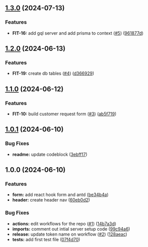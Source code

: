 ## [1.3.0](https://github.com/hatch9191/fit-check/compare/v1.2.0...v1.3.0) (2024-07-13)


### Features

* **FIT-16:** add gql server and add prisma to context ([#5](https://github.com/hatch9191/fit-check/issues/5)) ([961877d](https://github.com/hatch9191/fit-check/commit/961877d14b6bf7e46f209278d942186f45c30a86))

## [1.2.0](https://github.com/hatch9191/fit-check/compare/v1.1.0...v1.2.0) (2024-06-13)


### Features

* **FIT-19:** create db tables ([#4](https://github.com/hatch9191/fit-check/issues/4)) ([d366929](https://github.com/hatch9191/fit-check/commit/d3669290dff63157e70a1bbb289f03cac5ad02eb))

## [1.1.0](https://github.com/hatch9191/fit-check/compare/v1.0.1...v1.1.0) (2024-06-12)


### Features

* **FIT-10:** build customer request form ([#3](https://github.com/hatch9191/fit-check/issues/3)) ([ab5f719](https://github.com/hatch9191/fit-check/commit/ab5f719419942d790b4bf681a138f7e6002a7ff1))

## [1.0.1](https://github.com/hatch9191/fit-check/compare/v1.0.0...v1.0.1) (2024-06-10)


### Bug Fixes

* **readme:** update codeblock ([3ebff17](https://github.com/hatch9191/fit-check/commit/3ebff17fbc2729c1b272a0f076862f412659b540))

## 1.0.0 (2024-06-10)


### Features

* **form:** add react hook form and antd ([be34b4a](https://github.com/hatch9191/fit-check/commit/be34b4a96da1f8d05b9a17e44b8964b579e6bdb7))
* **header:** create header nav ([60eb0d2](https://github.com/hatch9191/fit-check/commit/60eb0d2aa5625e536963fec97d9c6696111167db))


### Bug Fixes

* **actions:** edit workflows for the repo ([#1](https://github.com/hatch9191/fit-check/issues/1)) ([14b7a3d](https://github.com/hatch9191/fit-check/commit/14b7a3d50c1c9b65da94c63dea5607702e32f2a4))
* **imports:** comment out intial server setup code ([99c94a6](https://github.com/hatch9191/fit-check/commit/99c94a6ba333e7a0bec2d9bd4b4193fb5629cec6))
* **release:** update token name on workflow ([#2](https://github.com/hatch9191/fit-check/issues/2)) ([128aeac](https://github.com/hatch9191/fit-check/commit/128aeace826e25540c25c7131125266d7d54d8be))
* **tests:** add first test file ([07f4d70](https://github.com/hatch9191/fit-check/commit/07f4d7088526746e247201f61a769e7c498ab85c))
